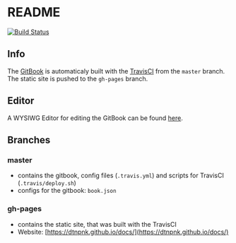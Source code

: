 # README

[![Build Status](https://travis-ci.org/dtnpnk/docs.svg?branch=source)](https://travis-ci.org/dtnpnk/docs)

## Info

The [GitBook](https://www.gitbook.com/ "GitBook") is automaticaly built with the [TravisCI](https://travis-ci.org/ "TravisCI") from the 
`master` branch. The static site is pushed to the `gh-pages` branch.
## Editor
A WYSIWG Editor for editing the GitBook can be found [here](https://www.gitbook.com/editor).
## Branches

### **master**

* contains the gitbook, config files \(`.travis.yml`\) and scripts for TravisCI \(`.travis/deploy.sh`\)
* configs for the gitbook: `book.json`

### **gh-pages**

* contains the static site, that was built with the TravisCI
* Website: [https://dtnpnk.github.io/docs/](https://dtnpnk.github.io/docs/)




